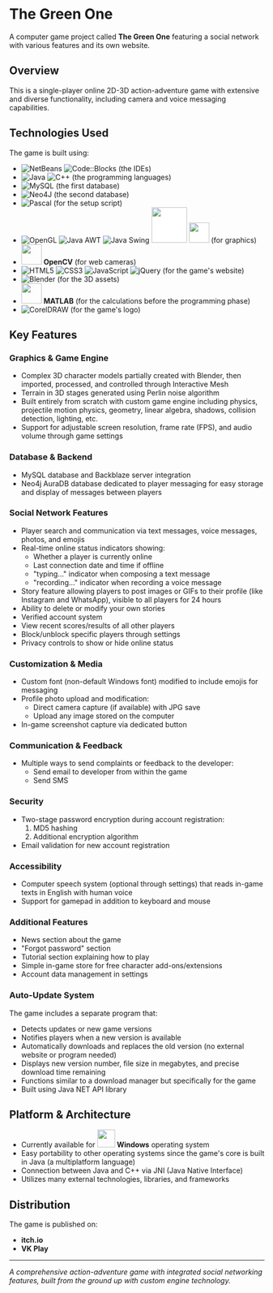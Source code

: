 # The Green One

A computer game project called **The Green One** featuring a social network with various features and its own website.

## Overview

This is a single-player online 2D-3D action-adventure game with extensive and diverse functionality, including camera and voice messaging capabilities.

## Technologies Used

The game is built using:
- ![NetBeans](https://img.shields.io/badge/NetBeans-1B6AC6.svg?style=for-the-badge&logo=apache-netbeans-ide&logoColor=white)
![Code::Blocks](https://img.shields.io/badge/Code::Blocks-blue?style=for-the-badge&logo=codeblocks&logoColor=white) (the IDEs)
- ![Java](https://img.shields.io/badge/Java-%23ED8B00.svg?style=for-the-badge&logo=openjdk&logoColor=white)
![C++](https://img.shields.io/badge/C++-%2300599C.svg?style=for-the-badge&logo=c%2B%2B&logoColor=white) (the programming languages)
- ![MySQL](https://img.shields.io/badge/MySQL-%2300758F.svg?style=for-the-badge&logo=mysql&logoColor=white) (the first database)
- ![Neo4J](https://img.shields.io/badge/Neo4j-008CC1?style=for-the-badge&logo=neo4j&logoColor=white) (the second database)
- ![Pascal](https://img.shields.io/badge/Pascal-%23E3F171.svg?style=for-the-badge&logo=pascal&logoColor=black) (for the setup script)
- ![OpenGL](https://img.shields.io/badge/OpenGL-%23FFFFFF.svg?style=for-the-badge&logo=opengl)
![Java AWT](https://img.shields.io/badge/Java_AWT-%23ED8B00.svg?style=for-the-badge&logo=openjdk&logoColor=white)
![Java Swing](https://img.shields.io/badge/Java_Swing-%23ED8B00.svg?style=for-the-badge&logo=openjdk&logoColor=white) <img src="https://the-green-one-game.s3.us-west-004.backblazeb2.com/JavaFX_Logo.png" style="background-color: white" width=70 height=70 /> <img src="https://f004.backblazeb2.com/file/The-Green-One-Game/1000016910.png" style="background-color: white" width=40 height=40 /> (for graphics)
- <img src="https://cdn.jsdelivr.net/gh/devicons/devicon/icons/opencv/opencv-original-wordmark.svg" width=40 height=40 /> **OpenCV** (for web cameras)
- ![HTML5](https://img.shields.io/badge/HTML5-%23E34F26.svg?style=for-the-badge&logo=html5&logoColor=white)
![CSS3](https://img.shields.io/badge/CSS3-%231572B6.svg?style=for-the-badge&logo=css3&logoColor=white)
![JavaScript](https://img.shields.io/badge/JavaScript-%23323330.svg?style=for-the-badge&logo=javascript&logoColor=%23F7DF1E)
![jQuery](https://img.shields.io/badge/jQuery-blue?logo=jquery&logoColor=white)
 (for the game's website)
- ![Blender](https://img.shields.io/badge/Blender-%23F5792A.svg?style=for-the-badge&logo=blender&logoColor=white) (for the 3D assets)
- <img src="https://cdn.jsdelivr.net/gh/devicons/devicon/icons/matlab/matlab-original.svg" width=40 height=40 /> **MATLAB** (for the calculations before the programming phase)
- ![CorelDRAW](https://img.shields.io/badge/CorelDRAW-%2300A95C.svg?style=for-the-badge&logo=coreldraw&logoColor=white) (for the game's logo)

## Key Features

### Graphics & Game Engine
- Complex 3D character models partially created with Blender, then imported, processed, and controlled through Interactive Mesh
- Terrain in 3D stages generated using Perlin noise algorithm
- Built entirely from scratch with custom game engine including physics, projectile motion physics, geometry, linear algebra, shadows, collision detection, lighting, etc.
- Support for adjustable screen resolution, frame rate (FPS), and audio volume through game settings

### Database & Backend
- MySQL database and Backblaze server integration
- Neo4j AuraDB database dedicated to player messaging for easy storage and display of messages between players

### Social Network Features
- Player search and communication via text messages, voice messages, photos, and emojis
- Real-time online status indicators showing:
  - Whether a player is currently online
  - Last connection date and time if offline
  - "typing..." indicator when composing a text message
  - "recording..." indicator when recording a voice message
- Story feature allowing players to post images or GIFs to their profile (like Instagram and WhatsApp), visible to all players for 24 hours
- Ability to delete or modify your own stories
- Verified account system
- View recent scores/results of all other players
- Block/unblock specific players through settings
- Privacy controls to show or hide online status

### Customization & Media
- Custom font (non-default Windows font) modified to include emojis for messaging
- Profile photo upload and modification:
  - Direct camera capture (if available) with JPG save
  - Upload any image stored on the computer
- In-game screenshot capture via dedicated button

### Communication & Feedback
- Multiple ways to send complaints or feedback to the developer:
  - Send email to developer from within the game
  - Send SMS

### Security
- Two-stage password encryption during account registration:
  1. MD5 hashing
  2. Additional encryption algorithm
- Email validation for new account registration

### Accessibility
- Computer speech system (optional through settings) that reads in-game texts in English with human voice
- Support for gamepad in addition to keyboard and mouse

### Additional Features
- News section about the game
- "Forgot password" section
- Tutorial section explaining how to play
- Simple in-game store for free character add-ons/extensions
- Account data management in settings

### Auto-Update System
The game includes a separate program that:
- Detects updates or new game versions
- Notifies players when a new version is available
- Automatically downloads and replaces the old version (no external website or program needed)
- Displays new version number, file size in megabytes, and precise download time remaining
- Functions similar to a download manager but specifically for the game
- Built using Java NET API library

## Platform & Architecture

- Currently available for <img src="https://cdn.jsdelivr.net/gh/devicons/devicon/icons/windows8/windows8-original.svg" width=35 height=35 /> **Windows** operating system
- Easy portability to other operating systems since the game's core is built in Java (a multiplatform language)
- Connection between Java and C++ via JNI (Java Native Interface)
- Utilizes many external technologies, libraries, and frameworks

## Distribution

The game is published on:
- **itch.io**
- **VK Play**

---

*A comprehensive action-adventure game with integrated social networking features, built from the ground up with custom engine technology.*

